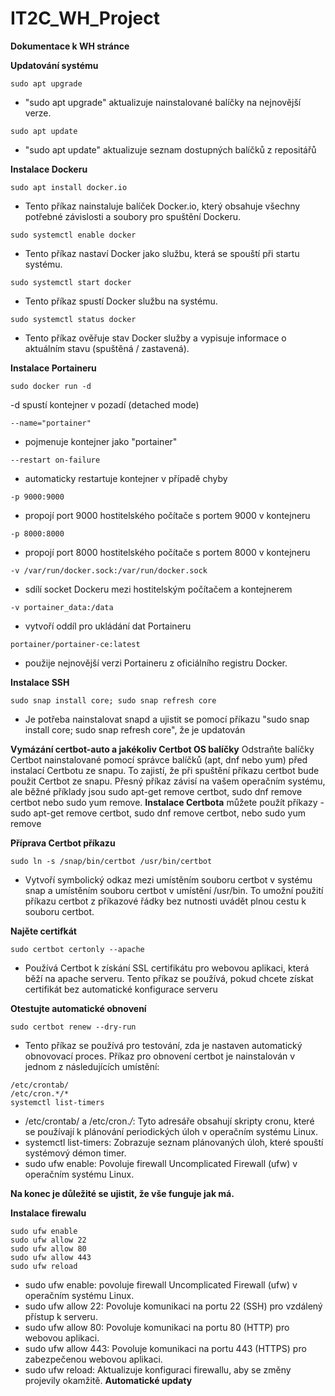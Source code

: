 # IT2C_WH_Project
**Dokumentace k WH stránce**

**Updatování systému**

````console
sudo apt upgrade 
````
- "sudo apt upgrade" aktualizuje nainstalované balíčky na nejnovější verze.
````console
sudo apt update
````
- "sudo apt update" aktualizuje seznam dostupných balíčků z repositářů

**Instalace Dockeru**
````console
sudo apt install docker.io
````
- Tento příkaz nainstaluje balíček Docker.io, který obsahuje všechny potřebné závislosti a soubory pro spuštění Dockeru.
````console
sudo systemctl enable docker
````
- Tento příkaz nastaví Docker jako službu, která se spouští při startu systému.
````console
sudo systemctl start docker
````
- Tento příkaz spustí Docker službu na systému.
````console
sudo systemctl status docker 
````
- Tento příkaz ověřuje stav Docker služby a vypisuje informace o aktuálním stavu (spuštěná / zastavená).

**Instalace Portaineru** 
````console
sudo docker run -d
````
-d spustí kontejner v pozadí (detached mode)
````console
--name="portainer"
````
- pojmenuje kontejner jako "portainer"
````console
--restart on-failure
````
- automaticky restartuje kontejner v případě chyby
````console
-p 9000:9000
````
- propojí port 9000 hostitelského počítače s portem 9000 v kontejneru
````console
-p 8000:8000
````
- propojí port 8000 hostitelského počítače s portem 8000 v kontejneru
````console
-v /var/run/docker.sock:/var/run/docker.sock
````
- sdílí socket Dockeru mezi hostitelským počítačem a kontejnerem
````console
-v portainer_data:/data
````
- vytvoří oddíl pro ukládání dat Portaineru
````console
portainer/portainer-ce:latest
````
- použije nejnovější verzi Portaineru z oficiálního registru Docker.

**Instalace SSH**
````console
sudo snap install core; sudo snap refresh core
````
- Je potřeba nainstalovat snapd a ujistit se pomocí příkazu "sudo snap install core; sudo snap refresh core", že je updatován

**Vymázání certbot-auto a jakékoliv Certbot OS balíčky**
Odstraňte balíčky Certbot nainstalované pomocí správce balíčků (apt, dnf nebo yum) před instalací Certbotu ze snapu. To zajistí, že při spuštění příkazu certbot bude použit Certbot ze snapu. Přesný příkaz závisí na vašem operačním systému, ale běžné příklady jsou sudo apt-get remove certbot, sudo dnf remove certbot nebo sudo yum remove.
**Instalace Certbota**
můžete použít příkazy - sudo apt-get remove certbot, sudo dnf remove certbot, nebo sudo yum remove

**Příprava Certbot příkazu**
````console
sudo ln -s /snap/bin/certbot /usr/bin/certbot
````
- Vytvoří symbolický odkaz mezi umístěním souboru certbot v systému snap a umístěním souboru certbot v umístění /usr/bin. To umožní použití příkazu certbot z příkazové řádky bez nutnosti uvádět plnou cestu k souboru certbot.

**Najěte certifkát**
````console
sudo certbot certonly --apache
````
- Používá Certbot k získání SSL certifikátu pro webovou aplikaci, která běží na apache serveru. Tento příkaz se používá, pokud chcete získat certifikát bez automatické konfigurace serveru

**Otestujte automatické obnovení**
````console
sudo certbot renew --dry-run
````
- Tento příkaz se používá pro testování, zda je nastaven automatický obnovovací proces.
Příkaz pro obnovení certbot je nainstalován v jednom z následujících umístění:
````console
/etc/crontab/
/etc/cron.*/*
systemctl list-timers
````
- /etc/crontab/ a /etc/cron.*/*: Tyto adresáře obsahují skripty cronu, které se používají k plánování periodických úloh v operačním systému Linux.
- systemctl list-timers: Zobrazuje seznam plánovaných úloh, které spouští systémový démon timer.
- sudo ufw enable: Povoluje firewall Uncomplicated Firewall (ufw) v operačním systému Linux.

**Na konec je důležité se ujistit, že vše funguje jak má.** 

**Instalace firewalu**
````console
sudo ufw enable
sudo ufw allow 22
sudo ufw allow 80
sudo ufw allow 443
sudo ufw reload
````
- sudo ufw enable: povoluje firewall Uncomplicated Firewall (ufw) v operačním systému Linux.
- sudo ufw allow 22: Povoluje komunikaci na portu 22 (SSH) pro vzdálený přístup k serveru.
- sudo ufw allow 80: Povoluje komunikaci na portu 80 (HTTP) pro webovou aplikaci.
- sudo ufw allow 443: Povoluje komunikaci na portu 443 (HTTPS) pro zabezpečenou webovou aplikaci.
- sudo ufw reload: Aktualizuje konfiguraci firewallu, aby se změny projevily okamžitě.
**Automatické updaty**
